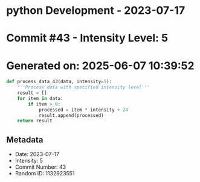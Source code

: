 ﻿# python Development - 2023-07-17
# Commit #43 - Intensity Level: 5
# Generated on: 2025-06-07 10:39:52
```python
def process_data_43(data, intensity=5):
    '''Process data with specified intensity level'''
    result = []
    for item in data:
        if item > 0:
            processed = item * intensity + 24
            result.append(processed)
    return result
```
## Metadata
- Date: 2023-07-17
- Intensity: 5
- Commit Number: 43
- Random ID: 1132923551
